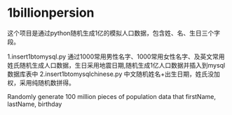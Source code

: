 # 1billionpersion

这个项目是通过python随机生成1亿的模拟人口数据，包含姓、名、生日三个字段。


1.insert1btomysql.py 通过1000常用男性名字、1000常用女性名字、及英文常用姓氏随机生成人口数据，生日采用地震日期,随机生成1亿人口数据并插入到mysql数据库表中
2.insert1btomysqlchinese.py 中文随机姓名+出生日期，姓氏没加权，采用纯随机数拼得。



Randomly generate 100 million pieces of population data that firstName, lastName, birthday
